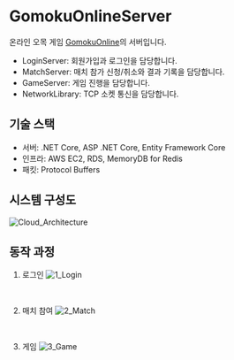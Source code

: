 # GomokuOnlineServer
온라인 오목 게임 [GomokuOnline](https://github.com/aajuy/GomokuOnlineClient)의 서버입니다.
- LoginServer: 회원가입과 로그인을 담당합니다.
- MatchServer: 매치 참가 신청/취소와 결과 기록을 담당합니다.
- GameServer: 게임 진행을 담당합니다.
- NetworkLibrary: TCP 소켓 통신을 담당합니다.

## 기술 스택
- 서버: .NET Core, ASP .NET Core, Entity Framework Core
- 인프라: AWS EC2, RDS, MemoryDB for Redis
- 패킷: Protocol Buffers

## 시스템 구성도
![Cloud_Architecture](https://github.com/aajuy/GomokuOnlineServer/assets/88243441/bbd5f2fc-4244-4a37-b366-32596c7d6499)

## 동작 과정
1. 로그인
![1_Login](https://github.com/aajuy/GomokuOnlineServer/assets/88243441/9a9fd2f3-2c10-4670-8773-fe5376c384a3)

<br/>

2. 매치 참여
![2_Match](https://github.com/aajuy/GomokuOnlineServer/assets/88243441/c5415b9c-2481-41fe-833f-c52ba6c5daa8)

<br/>

3. 게임
![3_Game](https://github.com/aajuy/GomokuOnlineServer/assets/88243441/84e69f90-234c-4da7-916a-6c9650ee8797)
